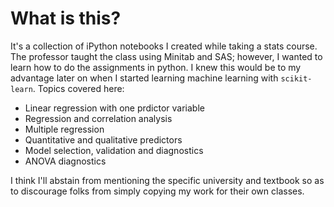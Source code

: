 # What is this?

It's a collection of iPython notebooks I created while taking a stats course. The professor taught the class using Minitab and SAS; however, I wanted to learn how to do the assignments in python. I knew this would be to my advantage later on when I started learning machine learning with `scikit-learn`. Topics covered here:

- Linear regression with one prdictor variable
- Regression and correlation analysis
- Multiple regression
- Quantitative and qualitative predictors
- Model selection, validation and diagnostics
- ANOVA diagnostics

I think I'll abstain from mentioning the specific university and textbook so as to discourage folks from simply copying my work for their own classes. 
